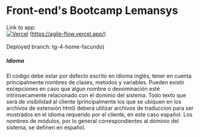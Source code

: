 # Front-end's Bootcamp Lemansys
Link to app: <br>
[![Vercel](https://img.shields.io/badge/vercel-Agile_Flow-%23000000.svg?style=for-the-badge&logo=vercel&logoColor=white)](https://agile-flow.vercel.app/) (https://agile-flow.vercel.app/) <br><br>
Deployed branch: tg-4-home-facundo)



##### Idioma
El código debe estar por defecto escrito en idioma inglés, tener en cuenta principalmente nombres de clases, metodos y variables. Pueden existir excepciones en caso que algun nombre o denominación esté intrinsecamente relacionado con el dominio del sistema.
Todo texto que será de visibilidad al cliente (principalmente los que se ubiquen en los archivos de extensión html) deberá utilizar archivos de traduccion para ser mostrados en el idioma requerido por el cliente, en este caso español.
Los nombres de módulos, por lo general correspondientes al dominio del sistema, se definen en español. 


